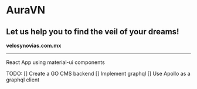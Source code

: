 # AuraVN
## Let us help you to find the veil of your dreams!

**velosynovias.com.mx**

---------------------

React App using material-ui components

TODO: 
[] Create a GO CMS backend
[] Implement graphql
[] Use Apollo as a graphql client

